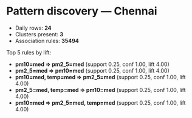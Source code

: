 # Pattern discovery — Chennai

- Daily rows: **24**
- Clusters present: **3**
- Association rules: **35494**

Top 5 rules by lift:

- **pm10=med ⇒ pm2_5=med** (support 0.25, conf 1.00, lift 4.00)
- **pm2_5=med ⇒ pm10=med** (support 0.25, conf 1.00, lift 4.00)
- **pm10=med, temp=med ⇒ pm2_5=med** (support 0.25, conf 1.00, lift 4.00)
- **pm2_5=med, temp=med ⇒ pm10=med** (support 0.25, conf 1.00, lift 4.00)
- **pm10=med ⇒ pm2_5=med, temp=med** (support 0.25, conf 1.00, lift 4.00)
